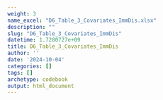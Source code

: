 ```yaml
---
weight: 3
name_excel: "D6_Table_3_Covariates_ImmDis.xlsx"
description: ""
slug: "D6_Table_3_Covariates_ImmDis"
datetime: 1.7280727e+09
title: D6_Table_3_Covariates_ImmDis
author: ''
date: '2024-10-04'
categories: []
tags: []
archetype: codebook
output: html_document
---
```


<div class="tabcontent"></div>
